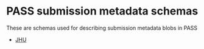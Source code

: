 # PASS submission metadata schemas

These are schemas used for describing submission metadata blobs in PASS

* [JHU](jhu/)